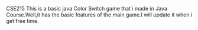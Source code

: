 CSE215
This is a basic java Color Switch game that i made in Java Course.Well,it has the basic features of the main game.I will update it when i get free time. 
